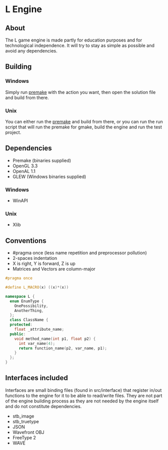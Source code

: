 # L Engine

## About
The L game engine is made partly for education purposes and for technological independence.
It will try to stay as simple as possible and avoid any dependencies.

## Building

### Windows
Simply run [premake](https://github.com/premake/premake-core/wiki/Using-Premake) with the action you want,
then open the solution file and build from there.

### Unix
You can either run the [premake](https://github.com/premake/premake-core/wiki/Using-Premake) and build from there, or you can run the run script that will run the premake for gmake, build the engine and run the test project.

## Dependencies
- Premake (binaries supplied)
- OpenGL 3.3
- OpenAL 1.1
- GLEW (Windows binaries supplied)

### Windows
- WinAPI

### Unix
- Xlib

## Conventions
- #pragma once (less name repetition and preprocessor pollution)
- 2-spaces indentation
- X is right, Y is forward, Z is up
- Matrices and Vectors are column-major
``` C++
#pragma once

#define L_MACRO(x) ((x)*(x))

namespace L {
  enum EnumType {
    OnePossibility,
    AnotherThing,
  };
  class ClassName {
  protected:
    float _attribute_name;
  public:
    void method_name(int p1, float p2) {
      int var_name(4);
      return function_name(p2, var_name, p1);
    }
  };
}
```

## Interfaces included
Interfaces are small binding files (found in src/interface) that register in/out functions to the engine for it to be able to read/write files.
They are not part of the engine building process as they are not needed by the engine itself and do not constitute dependencies.
- stb_image
- stb_truetype
- JSON
- Wavefront OBJ
- FreeType 2
- WAVE
